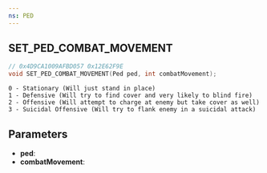 ```yaml
---
ns: PED
---
```

## SET_PED_COMBAT_MOVEMENT

```c
// 0x4D9CA1009AFBD057 0x12E62F9E
void SET_PED_COMBAT_MOVEMENT(Ped ped, int combatMovement);
```

```
0 - Stationary (Will just stand in place)  
1 - Defensive (Will try to find cover and very likely to blind fire)  
2 - Offensive (Will attempt to charge at enemy but take cover as well)  
3 - Suicidal Offensive (Will try to flank enemy in a suicidal attack)  
```

## Parameters
* **ped**: 
* **combatMovement**: 

